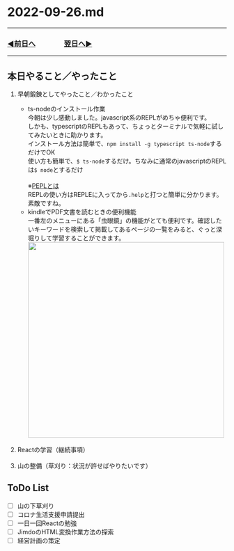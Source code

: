 # 2022-09-26.md
  
---

### [◀️前日へ](https://github.com/yuasys/chatty-journal/blob/main/2022/09/2022-09-25.md)&emsp;&emsp;&emsp;&emsp;[翌日へ▶️](https://github.com/yuasys/chatty-journal/blob/main/2022/09/2022-09-27.md)

---

## 本日やること／やったこと

<ol>
  <li>早朝鍛錬としてやったこと／わかったこと</li>
  <ul>
    <li>ts-nodeのインストール作業</li>
    今朝は少し感動しました。javascript系のREPLがめちゃ便利です。  <br>
    しかも、typescriptのREPLもあって、ちょっとターミナルで気軽に試してみたいときに助かります。  <br>
    インストール方法は簡単で、<code>npm install -g typescript ts-node</code>するだけでOK <br>
    使い方も簡単で、<code>$ ts-node</code>するだけ。ちなみに通常のjavascriptのREPLは<code>$ node</code>とするだけ<br>
    <br>※<a href="https://ja.wikipedia.org/wiki/REPL">PEPLとは</a><br>
    REPLの使い方はREPLEに入ってから<code>.help</code>と打つと簡単に分かります。素敵ですね。<br>
    <li>kindleでPDF文書を読むときの便利機能</li>
    一番左のメニューにある「虫眼鏡」の機能がとても便利です。確認したいキーワードを検索して掲載してあるページの一覧をみると、ぐっと深堀りして学習することができます。<br>
    <img width="450" src="https://i.imgur.com/l2rIsUj.png" alt=""><br>
  </ul>
  <br><li>Reactの学習（継続事項）</li>
  <br><li>山の整備（草刈り：状況が許せばやりたいです）</li>
</ol>

## ToDo List

- [ ] 山の下草刈り
- [ ] コロナ生活支援申請提出
- [ ] 一日一回Reactの勉強
- [ ] JimdoのHTML変換作業方法の探索
- [ ] 経営計画の策定

